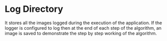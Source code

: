 # Log Directory
It stores all the images logged during the execution of the application. If the logger is configured to log then at the end 
of each step of the algorithm, an image is saved to demonstrate the step by step working of the algorithm.
